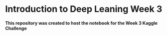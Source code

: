# Introduction to Deep Leaning Week 3

#### This repository was created to host the notebook for the Week 3 Kaggle Challenge
